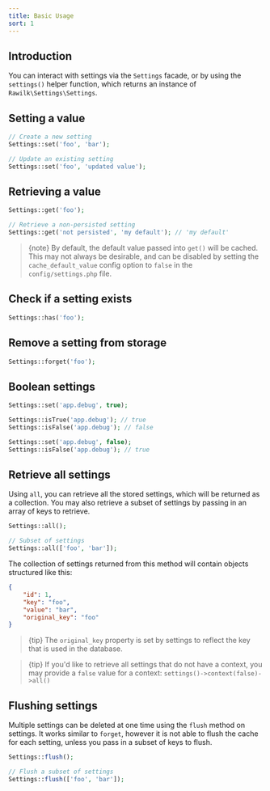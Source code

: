 ```yaml
---
title: Basic Usage
sort: 1
---
```


## Introduction

You can interact with settings via the `Settings` facade, or by using the `settings()` helper function, which returns an instance of `Rawilk\Settings\Settings`.

## Setting a value

```php
// Create a new setting
Settings::set('foo', 'bar');

// Update an existing setting
Settings::set('foo', 'updated value');
```

## Retrieving a value

```php
Settings::get('foo');

// Retrieve a non-persisted setting
Settings::get('not persisted', 'my default'); // 'my default'
```

> {note} By default, the default value passed into `get()` will be cached. This may not always be desirable, and can be
> disabled by setting the `cache_default_value` config option to `false` in the `config/settings.php` file.

## Check if a setting exists

```php
Settings::has('foo');
```

## Remove a setting from storage

```php
Settings::forget('foo');
```

## Boolean settings

```php
Settings::set('app.debug', true);

Settings::isTrue('app.debug'); // true
Settings::isFalse('app.debug'); // false

Settings::set('app.debug', false);
Settings::isFalse('app.debug'); // true
```

## Retrieve all settings

Using `all`, you can retrieve all the stored settings, which will be returned as a collection. You may also retrieve a subset of settings
by passing in an array of keys to retrieve.

```php
Settings::all();

// Subset of settings
Settings::all(['foo', 'bar']);
```

The collection of settings returned from this method will contain objects structured like this:

```json
{
    "id": 1,
    "key": "foo",
    "value": "bar",
    "original_key": "foo"
}
```

> {tip} The `original_key` property is set by settings to reflect the key that is used in the database.

> {tip} If you'd like to retrieve all settings that do not have a context, you may provide a `false` value for a context: `settings()->context(false)->all()`

## Flushing settings

Multiple settings can be deleted at one time using the `flush` method on settings. It works similar to `forget`, however
it is not able to flush the cache for each setting, unless you pass in a subset of keys to flush.

```php
Settings::flush();

// Flush a subset of settings
Settings::flush(['foo', 'bar']);
```
